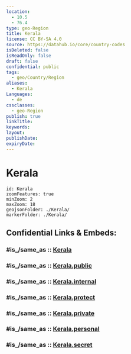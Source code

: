 ```yaml
---
location:
  - 10.5
  - 76.4
type: geo-Region
title: Kerala
license: CC BY-SA 4.0
source: https://datahub.io/core/country-codes
isDeleted: false
isReadOnly: false
draft: false
confidential: public
tags:
  - geo/Country/Region
aliases:
  - Kerala
Languages:
  - de
cssclasses:
  - geo-Region
publish: true
linkTitle:
keywords:
layout:
publishDate:
expiryDate:
---
```


# Kerala

```leaflet
id: Kerala
zoomFeatures: true 
minZoom: 2 
maxZoom: 18
geojsonFolder: ./Kerala/
markerFolder: ./Kerala/
```


## Confidential Links & Embeds: 

### #is_/same_as :: [Kerala](/_Standards/Earth/Continent/Asia/Indian_Subcontinent/India/States~India/Kerala.md) 

### #is_/same_as :: [Kerala.public](/_public/Earth/Continent/Asia/Indian_Subcontinent/India/States~India/Kerala.public.md) 

### #is_/same_as :: [Kerala.internal](/_internal/Earth/Continent/Asia/Indian_Subcontinent/India/States~India/Kerala.internal.md) 

### #is_/same_as :: [Kerala.protect](/_protect/Earth/Continent/Asia/Indian_Subcontinent/India/States~India/Kerala.protect.md) 

### #is_/same_as :: [Kerala.private](/_private/Earth/Continent/Asia/Indian_Subcontinent/India/States~India/Kerala.private.md) 

### #is_/same_as :: [Kerala.personal](/_personal/Earth/Continent/Asia/Indian_Subcontinent/India/States~India/Kerala.personal.md) 

### #is_/same_as :: [Kerala.secret](/_secret/Earth/Continent/Asia/Indian_Subcontinent/India/States~India/Kerala.secret.md)

